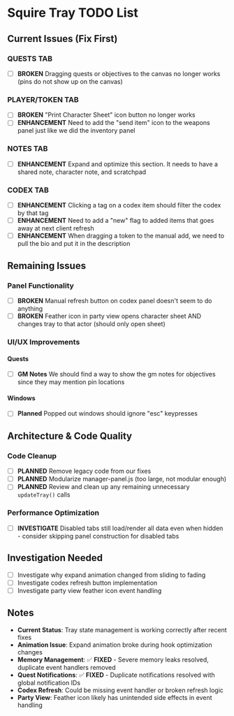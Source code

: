 # Squire Tray TODO List

## Current Issues (Fix First)

### QUESTS TAB
- [ ] **BROKEN** Dragging quests or objectives to the canvas no longer works (pins do not show up on the canvas)

### PLAYER/TOKEN TAB
- [ ] **BROKEN** "Print Character Sheet" icon button no longer works
- [ ] **ENHANCEMENT** Need to add the "send item" icon to the weapons panel just like we did the inventory panel

### NOTES TAB
- [ ] **ENHANCEMENT** Expand and optimize this section. It needs to have a shared note, character note, and scratchpad

### CODEX TAB
- [ ] **ENHANCEMENT** Clicking a tag on a codex item should filter the codex by that tag
- [ ] **ENHANCEMENT** Need to add a "new" flag to added items that goes away at next client refresh
- [ ] **ENHANCEMENT** When dragging a token to the manual add, we need to pull the bio and put it in the description

## Remaining Issues

### Panel Functionality
- [ ] **BROKEN** Manual refresh button on codex panel doesn't seem to do anything
- [ ] **BROKEN** Feather icon in party view opens character sheet AND changes tray to that actor (should only open sheet)

### UI/UX Improvements

#### Quests
- [ ] **GM Notes** We should find a way to show the gm notes for objectives since they may mention pin locations

#### Windows
- [ ] **Planned** Popped out windows should ignore "esc" keypresses

## Architecture & Code Quality

### Code Cleanup
- [ ] **PLANNED** Remove legacy code from our fixes
- [ ] **PLANNED** Modularize manager-panel.js (too large, not modular enough)
- [ ] **PLANNED** Review and clean up any remaining unnecessary `updateTray()` calls

### Performance Optimization
- [ ] **INVESTIGATE** Disabled tabs still load/render all data even when hidden - consider skipping panel construction for disabled tabs

## Investigation Needed

- [ ] Investigate why expand animation changed from sliding to fading
- [ ] Investigate codex refresh button implementation
- [ ] Investigate party view feather icon event handling

## Notes

- **Current Status**: Tray state management is working correctly after recent fixes
- **Animation Issue**: Expand animation broke during hook optimization changes
- **Memory Management**: ✅ **FIXED** - Severe memory leaks resolved, duplicate event handlers removed
- **Quest Notifications**: ✅ **FIXED** - Duplicate notifications resolved with global notification IDs
- **Codex Refresh**: Could be missing event handler or broken refresh logic
- **Party View**: Feather icon likely has unintended side effects in event handling